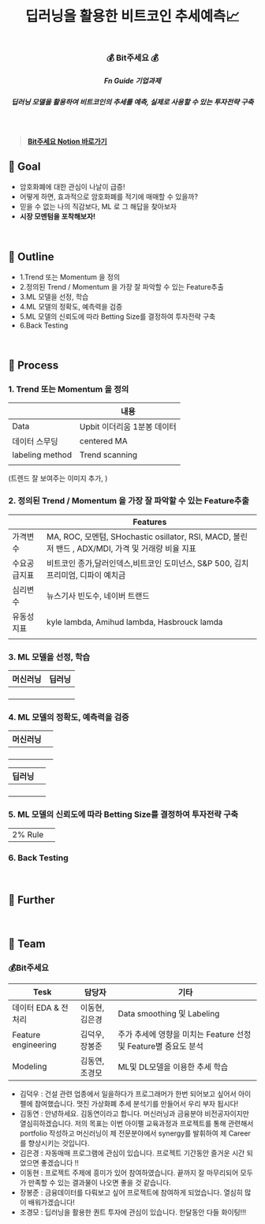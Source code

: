 <h1 align="center"> <br>딥러닝을 활용한 비트코인 추세예측📈</h1>
<h3 align="center"> <br>💰 Bit주세요 💰</h3>
<h5 align="center"> Fn Guide 기업과제
<h5 align="center"> 딥러닝 모델을 활용하여 비트코인의 추세를 예측, 실제로 사용할 수 있는 투자전략 구축
</h5>
<br>
 
> #### [Bit주세요 Notion 바로가기](https://roan-prince-424.notion.site/Bit-572682b84cf4461eadffd8fcec61f14f)


 
 
## 💸  Goal
* 암호화폐에 대한 관심이 나날이 급증!
* 어떻게 하면, 효과적으로 암호화폐를 적기에 매매할 수 있을까?
* 믿을 수 없는 나의 직감보다, ML 로 그 해답을 찾아보자
* __시장 모멘텀을 포착해보자!__
<br>

 
## 💸  Outline
* 1.Trend 또는 Momentum 을 정의
* 2.정의된 Trend / Momentum 을 가장 잘 파악할 수 있는 Feature추출
* 3.ML 모델을 선정, 학습
* 4.ML 모델의 정확도, 예측력을 검증
* 5.ML 모델의 신뢰도에 따라 Betting Size를 결정하여 투자전략 구축
* 6.Back Testing
<br>
 
 
<h2> 💸  Process  </h2>
 
### 1. Trend 또는 Momentum 을 정의

| | 내용  |
| ------- | ------ | 
| Data | Upbit 이더리움 1분봉 데이터 |
| 데이터 스무딩 | centered MA |
| labeling method | Trend scanning |
|  |  |
  
(트렌드 잘 보여주는 이미지 추가, )
  
  
### 2. 정의된 Trend / Momentum 을 가장 잘 파악할 수 있는 Feature추출
| | Features  |
| ------- | ------ | 
| 가격변수 | MA, ROC, 모멘텀, SHochastic osillator, RSI, MACD, 볼린저 밴드 , ADX/MDI, 가격 및 거래량 비율 지표 |
| 수요공급지표 | 비트코인 종가,달러인덱스,비트코인 도미넌스, S&P 500, 김치프리미엄, 디파이 예치금 |
| 심리변수 | 뉴스기사 빈도수, 네이버 트랜드 |
| 유동성 지표 | kyle lambda, Amihud lambda, Hasbrouck lamda |
|  |  |

  
### 3. ML 모델을 선정, 학습
| 머신러닝 | 딥러닝  |
| ------- | ------ | 
|  |  |
|  |  |
|  |  |
|  |  |
  
  
### 4. ML 모델의 정확도, 예측력을 검증
| 머신러닝 |   |
| ------- | ------ | 
|  |  |
|  |  |
|  |  |
|  |  |
  
| 딥러닝 |   |
| ------- | ------ | 
|  |  |
|  |  |
|  |  |
|  |  |
  
  
### 5. ML 모델의 신뢰도에 따라 Betting Size를 결정하여 투자전략 구축
|  |  |
| ------- | ------ | 
| 2% Rule |  |

  
### 6. Back Testing
 
<br>
 


<h2> 💸  Further  </h2>
<br>
 

## 💸 Team
### 💰Bit주세요 
| Tesk | 담당자 | 기타 |
| -------  | ------ | ------|
| 데이터 EDA & 전처리 | 이동현, 김은경 | Data smoothing 및 Labeling  |
| Feature engineering | 김덕우, 장봉준 | 주가 추세에 영향을 미치는 Feature 선정 및 Feature별 중요도 분석 |
| Modeling | 김동연, 조경모 | ML및 DL모델을 이용한 추세 학습|
* 김덕우 : 건설 관련 업종에서 일을하다가 프로그래머가 한번 되어보고 싶어서 아이펠에 참여했습니다. 멋진 가상화폐 추세 분석기를 만들어서 우리 부자 됩시다! 
* 김동연 : 안녕하세요. 김동연이라고 합니다. 머신러닝과 금융분야 비전공자이지만 열심히하겠습니다. 저의 목표는 이번 아이펠 교육과정과 프로젝트를 통해 관련해서 portfolio 작성하고 머신러닝이 제 전문분야에서 synergy를 발휘하여 제 Career를 향상시키는 것입니다.
* 김은경 : 자동매매 프로그램에 관심이 있습니다. 프로젝트 기간동안 즐거운 시간 되었으면 좋겠습니다 !! 
* 이동현 : 프로젝트 주제에 흥미가 있어 참여하였습니다. 끝까지 잘 마무리되어 모두가 만족할 수 있는 결과물이 나오면 좋을 것 같습니다. 
* 장봉준 : 금융데이터를 다뤄보고 싶어 프로젝트에 참여하게 되었습니다. 열심히 많이 배워가겠습니다! 
* 조경모 : 딥러닝을 활용한 퀀트 투자에 관심이 있습니다. 한달동안 다들 화이팅!!! 
